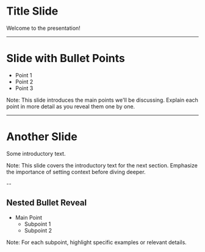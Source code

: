 # Title Slide

Welcome to the presentation!

---

# Slide with Bullet Points

- Point 1 <!-- .element: class="fragment" -->
- Point 2 <!-- .element: class="fragment" -->
- Point 3 <!-- .element: class="fragment" -->

Note:
This slide introduces the main points we'll be discussing.
Explain each point in more detail as you reveal them one by one.

---

# Another Slide

Some introductory text.

Note:
This slide covers the introductory text for the next section.
Emphasize the importance of setting context before diving deeper.

--

## Nested Bullet Reveal

- Main Point
    - Subpoint 1 <!-- .element: class="fragment" -->
    - Subpoint 2 <!-- .element: class="fragment" -->

Note:
For each subpoint, highlight specific examples or relevant details.
